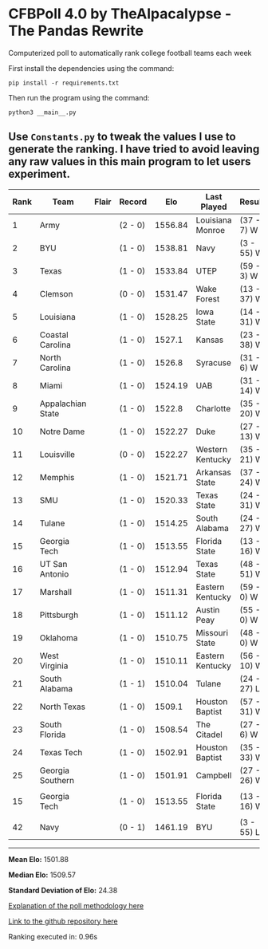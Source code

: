 # CFBPoll 4.0 by TheAlpacalypse - The Pandas Rewrite
Computerized poll to automatically rank college football teams each week

First install the dependencies using the command:

`pip install -r requirements.txt`

Then run the program using the command:

`python3 __main__.py`

Use `Constants.py` to tweak the values I use to generate the ranking. I have tried to avoid leaving any raw values in this main program to let users experiment.
---

|Rank|Team|Flair|Record|Elo|Last Played|Result|Change|
|---|---|---|---|---|---|---|---|
| 1 | Army |  | (2 - 0) | 1556.84 | Louisiana Monroe | (37 - 7) W | 25.9 |
| 2 | BYU |  | (1 - 0) | 1538.81 | Navy | (3 - 55) W | 38.81 |
| 3 | Texas |  | (1 - 0) | 1533.84 | UTEP | (59 - 3) W | 33.84 |
| 4 | Clemson |  | (0 - 0) | 1531.47 | Wake Forest | (13 - 37) W | 31.47 |
| 5 | Louisiana |  | (1 - 0) | 1528.25 | Iowa State | (14 - 31) W | 28.25 |
| 6 | Coastal Carolina |  | (1 - 0) | 1527.1 | Kansas | (23 - 38) W | 27.1 |
| 7 | North Carolina |  | (1 - 0) | 1526.8 | Syracuse | (31 - 6) W | 26.8 |
| 8 | Miami |  | (1 - 0) | 1524.19 | UAB | (31 - 14) W | 24.19 |
| 9 | Appalachian State |  | (1 - 0) | 1522.8 | Charlotte | (35 - 20) W | 22.8 |
| 10 | Notre Dame |  | (1 - 0) | 1522.27 | Duke | (27 - 13) W | 22.27 |
| 11 | Louisville |  | (0 - 0) | 1522.27 | Western Kentucky | (35 - 21) W | 22.27 |
| 12 | Memphis |  | (1 - 0) | 1521.71 | Arkansas State | (37 - 24) W | 21.71 |
| 13 | SMU |  | (1 - 0) | 1520.33 | Texas State | (24 - 31) W | 20.33 |
| 14 | Tulane |  | (1 - 0) | 1514.25 | South Alabama | (24 - 27) W | 14.25 |
| 15 | Georgia Tech |  | (1 - 0) | 1513.55 | Florida State | (13 - 16) W | 13.55 |
| 16 | UT San Antonio |  | (1 - 0) | 1512.94 | Texas State | (48 - 51) W | 12.94 |
| 17 | Marshall |  | (1 - 0) | 1511.31 | Eastern Kentucky | (59 - 0) W | 11.31 |
| 18 | Pittsburgh |  | (1 - 0) | 1511.12 | Austin Peay | (55 - 0) W | 11.12 |
| 19 | Oklahoma |  | (1 - 0) | 1510.75 | Missouri State | (48 - 0) W | 10.75 |
| 20 | West Virginia |  | (1 - 0) | 1510.11 | Eastern Kentucky | (56 - 10) W | 10.11 |
| 21 | South Alabama |  | (1 - 1) | 1510.04 | Tulane | (24 - 27) L | -14.25 |
| 22 | North Texas |  | (1 - 0) | 1509.1 | Houston Baptist | (57 - 31) W | 9.1 |
| 23 | South Florida |  | (1 - 0) | 1508.54 | The Citadel | (27 - 6) W | 8.54 |
| 24 | Texas Tech |  | (1 - 0) | 1502.91 | Houston Baptist | (35 - 33) W | 2.91 |
| 25 | Georgia Southern |  | (1 - 0) | 1501.91 | Campbell | (27 - 26) W | 1.91 |
|||||||||
| 15 | Georgia Tech |  | (1 - 0) | 1513.55 | Florida State | (13 - 16) W | 13.55 |
|||||||||
| 42 | Navy |  | (0 - 1) | 1461.19 | BYU | (3 - 55) L | -38.81 |

---

**Mean Elo:** 1501.88

**Median Elo:** 1509.57

**Standard Deviation of Elo:** 24.38

[Explanation of the poll methodology here](https://www.reddit.com/user/TehAlpacalypse/comments/dwfsfi/cfb_poll_30_oops/)

[Link to the github repository here](https://github.com/ChangedNameTo/CFBPoll)

Ranking executed in: 0.96s